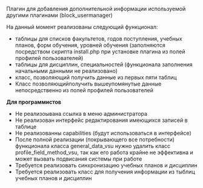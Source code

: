 Плагин для добавления дополнительной информации используемой другими плагинами (block_usermanager)

На данный момент реализованы следующий функционал:
 * таблицы для списков факультетов, годов поступления, учебных планов, форм обучения, уровней обучения (заполняются посредством скрипта install.php при установке плагина из полей профилей пользователей)
 * таблицы для дисциплин, специальностей (функционала заполнения начальными данными не реализовано)
 * класс, позволяющий получить данные из первых пяти таблиц
 * Класс позволяющийполучить вышеупомянутые данные непосредственно из полей профилей пользователей

<b>Для программистов</b>
 * Не реализоывана ссылка в меню администратора
 * Не реализован интерфейс редактирования имеющихся записей в таблице
 * Не реализованны capabilities (будут использоваться в интерфейсе)
 * После полной реализации (покрывающего все потребности) функционала класса general_data_vsu нужно удалить класс profile_field_method_vsu, так как его работа крайне не эффективна и может вызвать подвисания системы при работе
 * Требуется реализовать синхронизацию учебных планов и дисциплин
 * Требуется реализовать класс для получения информации из тыблиц учебных планов и дисциплин